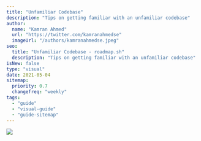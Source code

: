 ```yaml
---
title: "Unfamiliar Codebase"
description: "Tips on getting familiar with an unfamiliar codebase"
author:
  name: "Kamran Ahmed"
  url: "https://twitter.com/kamranahmedse"
  imageUrl: "/authors/kamranahmedse.jpeg"
seo:
  title: "Unfamiliar Codebase - roadmap.sh"
  description: "Tips on getting familiar with an unfamiliar codebase"
isNew: false
type: "visual"
date: 2021-05-04
sitemap:
  priority: 0.7
  changefreq: "weekly"
tags:
  - "guide"
  - "visual-guide"
  - "guide-sitemap"
---
```


[![](/guides/unfamiliar-codebase.png)](/guides/unfamiliar-codebase.png)

